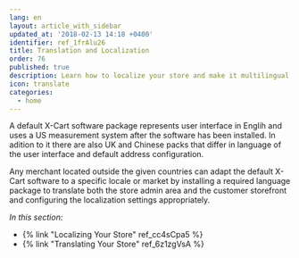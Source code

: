```yaml
---
lang: en
layout: article_with_sidebar
updated_at: '2018-02-13 14:18 +0400'
identifier: ref_1frAlu26
title: Translation and Localization
order: 76
published: true
description: Learn how to localize your store and make it multilingual
icon: translate
categories:
  - home
---
```

A default X-Cart software package represents user interface in Englih and uses a US measurement system after the software has been installed. In adition to it there are also UK and Chinese packs that differ in language of the user interface and default address configuration. 

Any merchant located outside the given countries can adapt the default X-Cart software to a specific locale or market by installing a required language package to translate both the store admin area and the customer storefront and configuring the localization settings appropriately. 

_In this section:_  
*  {% link "Localizing Your Store" ref_cc4sCpa5 %}
*  {% link "Translating Your Store" ref_6z1zgVsA %}